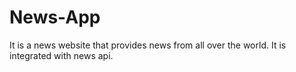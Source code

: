 # News-App
It is a news website that provides news from all over the world. It is integrated with news api.

